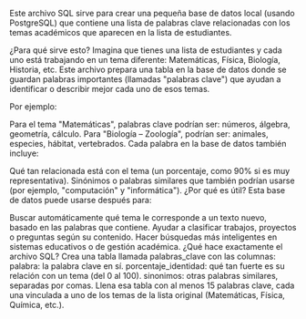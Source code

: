 Este archivo SQL sirve para crear una pequeña base de datos local (usando PostgreSQL) que contiene una lista de palabras clave relacionadas con los temas académicos que aparecen en la lista de estudiantes.

¿Para qué sirve esto?
Imagina que tienes una lista de estudiantes y cada uno está trabajando en un tema diferente: Matemáticas, Física, Biología, Historia, etc.
Este archivo prepara una tabla en la base de datos donde se guardan palabras importantes (llamadas "palabras clave") que ayudan a identificar o describir mejor cada uno de esos temas.

Por ejemplo:

Para el tema "Matemáticas", palabras clave podrían ser: números, álgebra, geometría, cálculo.
Para "Biología – Zoología", podrían ser: animales, especies, hábitat, vertebrados.
Cada palabra en la base de datos también incluye:

Qué tan relacionada está con el tema (un porcentaje, como 90% si es muy representativa).
Sinónimos o palabras similares que también podrían usarse (por ejemplo, "computación" y "informática").
¿Por qué es útil?
Esta base de datos puede usarse después para:

Buscar automáticamente qué tema le corresponde a un texto nuevo, basado en las palabras que contiene.
Ayudar a clasificar trabajos, proyectos o preguntas según su contenido.
Hacer búsquedas más inteligentes en sistemas educativos o de gestión académica.
¿Qué hace exactamente el archivo SQL?
Crea una tabla llamada palabras_clave con las columnas:
palabra: la palabra clave en sí.
porcentaje_identidad: qué tan fuerte es su relación con un tema (del 0 al 100).
sinonimos: otras palabras similares, separadas por comas.
Llena esa tabla con al menos 15 palabras clave, cada una vinculada a uno de los temas de la lista original (Matemáticas, Física, Química, etc.).
